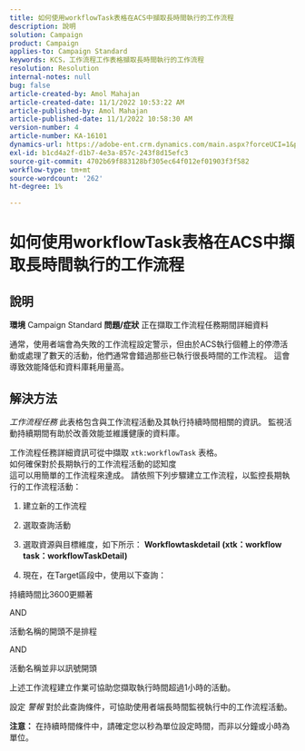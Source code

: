 ```yaml
---
title: 如何使用workflowTask表格在ACS中擷取長時間執行的工作流程
description: 說明
solution: Campaign
product: Campaign
applies-to: Campaign Standard
keywords: KCS，工作流程工作表格擷取長時間執行的工作流程
resolution: Resolution
internal-notes: null
bug: false
article-created-by: Amol Mahajan
article-created-date: 11/1/2022 10:53:22 AM
article-published-by: Amol Mahajan
article-published-date: 11/1/2022 10:58:30 AM
version-number: 4
article-number: KA-16101
dynamics-url: https://adobe-ent.crm.dynamics.com/main.aspx?forceUCI=1&pagetype=entityrecord&etn=knowledgearticle&id=502e5362-d359-ed11-9561-6045bd006a22
exl-id: b1cd4a2f-d1b7-4e3a-857c-243f8d15efc3
source-git-commit: 4702b69f883128bf305ec64f012ef01903f3f582
workflow-type: tm+mt
source-wordcount: '262'
ht-degree: 1%

---
```


# 如何使用workflowTask表格在ACS中擷取長時間執行的工作流程

## 說明

<b>環境</b>
Campaign Standard
<b>問題/症狀</b>
正在擷取工作流程任務期間詳細資料

通常，使用者端會為失敗的工作流程設定警示，但由於ACS執行個體上的停滯活動或處理了數天的活動，他們通常會錯過那些已執行很長時間的工作流程。 這會導致效能降低和資料庫耗用量高。


## 解決方法


*工作流程任務* 此表格包含與工作流程活動及其執行持續時間相關的資訊。 監視活動持續期間有助於改善效能並維護健康的資料庫。

工作流程任務詳細資訊可從中擷取 `xtk:workflowTask` 表格。
<br>如何確保對於長期執行的工作流程活動的認知度<br>
這可以用簡單的工作流程來達成。 請依照下列步驟建立工作流程，以監控長期執行的工作流程活動：

1. 建立新的工作流程

2. 選取查詢活動

3. 選取資源與目標維度，如下所示： <b>Workflowtaskdetail</b> <b>(xtk：workflow task：workflowTaskDetail)</b>

4. 現在，在Target區段中，使用以下查詢：

持續時間比3600更顯著

AND

活動名稱的開頭不是排程

AND

活動名稱並非以訊號開頭



上述工作流程建立作業可協助您擷取執行時間超過1小時的活動。

設定 *警報* 對於此查詢條件，可協助使用者端長時間監視執行中的工作流程活動。

<b>注意：</b> 在持續時間條件中，請確定您以秒為單位設定時間，而非以分鐘或小時為單位。
